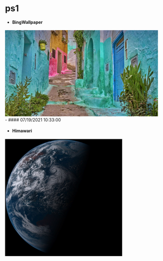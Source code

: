 # ps1
- #### BingWallpaper 
<img src="BingWallpaper/latest.jpg" width="700" height="auto" title="👉  BingWallpaper  👈">
- #### 07/19/2021 10:33:00

- #### Himawari 
<img src="Himawari/latest.jpg" width="auto" height="386" title="👉  Himawari  👈">

